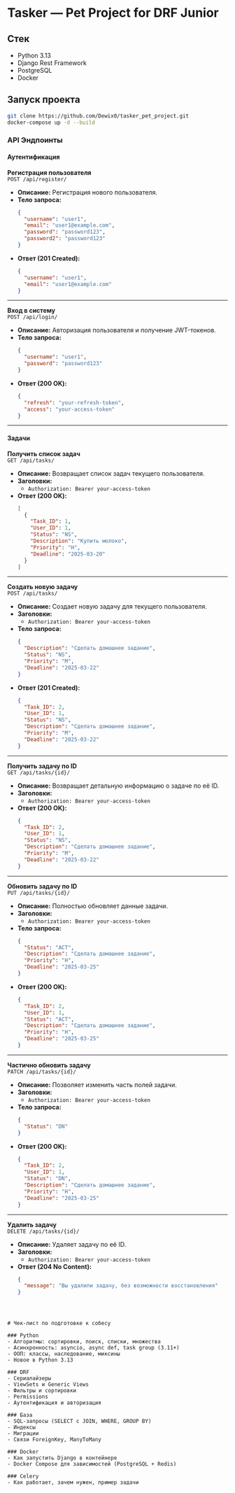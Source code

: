 # Tasker — Pet Project for DRF Junior

## Стек
- Python 3.13
- Django Rest Framework
- PostgreSQL
- Docker

## Запуск проекта
```bash
git clone https://github.com/Dewix0/tasker_pet_project.git
docker-compose up -d --build
```


### API Эндпоинты

#### Аутентификация

**Регистрация пользователя**  
`POST /api/register/`  
- **Описание:** Регистрация нового пользователя.  
- **Тело запроса:**  
  ```json
  {
    "username": "user1",
    "email": "user1@example.com",
    "password": "password123",
    "password2": "password123"
  }
  ```
- **Ответ (201 Created):**  
  ```json
  {
    "username": "user1",
    "email": "user1@example.com"
  }
  ```

---

**Вход в систему**  
`POST /api/login/`  
- **Описание:** Авторизация пользователя и получение JWT-токенов.  
- **Тело запроса:**  
  ```json
  {
    "username": "user1",
    "password": "password123"
  }
  ```
- **Ответ (200 OK):**  
  ```json
  {
    "refresh": "your-refresh-token",
    "access": "your-access-token"
  }
  ```

---

#### Задачи

**Получить список задач**  
`GET /api/tasks/`  
- **Описание:** Возвращает список задач текущего пользователя.  
- **Заголовки:**  
  - `Authorization: Bearer your-access-token`
- **Ответ (200 OK):**  
  ```json
  [
    {
      "Task_ID": 1,
      "User_ID": 1,
      "Status": "NS",
      "Description": "Купить молоко",
      "Priority": "H",
      "Deadline": "2025-03-20"
    }
  ]
  ```

---

**Создать новую задачу**  
`POST /api/tasks/`  
- **Описание:** Создает новую задачу для текущего пользователя.  
- **Заголовки:**  
  - `Authorization: Bearer your-access-token`
- **Тело запроса:**  
  ```json
  {
    "Description": "Сделать домашнее задание",
    "Status": "NS",
    "Priority": "M",
    "Deadline": "2025-03-22"
  }
  ```
- **Ответ (201 Created):**  
  ```json
  {
    "Task_ID": 2,
    "User_ID": 1,
    "Status": "NS",
    "Description": "Сделать домашнее задание",
    "Priority": "M",
    "Deadline": "2025-03-22"
  }
  ```

---

**Получить задачу по ID**  
`GET /api/tasks/{id}/`  
- **Описание:** Возвращает детальную информацию о задаче по её ID.  
- **Заголовки:**  
  - `Authorization: Bearer your-access-token`
- **Ответ (200 OK):**  
  ```json
  {
    "Task_ID": 2,
    "User_ID": 1,
    "Status": "NS",
    "Description": "Сделать домашнее задание",
    "Priority": "M",
    "Deadline": "2025-03-22"
  }
  ```

---

**Обновить задачу по ID**  
`PUT /api/tasks/{id}/`  
- **Описание:** Полностью обновляет данные задачи.  
- **Заголовки:**  
  - `Authorization: Bearer your-access-token`
- **Тело запроса:**  
  ```json
  {
    "Status": "ACT",
    "Description": "Сделать домашнее задание",
    "Priority": "H",
    "Deadline": "2025-03-25"
  }
  ```
- **Ответ (200 OK):**  
  ```json
  {
    "Task_ID": 2,
    "User_ID": 1,
    "Status": "ACT",
    "Description": "Сделать домашнее задание",
    "Priority": "H",
    "Deadline": "2025-03-25"
  }
  ```

---

**Частично обновить задачу**  
`PATCH /api/tasks/{id}/`  
- **Описание:** Позволяет изменить часть полей задачи.  
- **Заголовки:**  
  - `Authorization: Bearer your-access-token`
- **Тело запроса:**  
  ```json
  {
    "Status": "DN"
  }
  ```
- **Ответ (200 OK):**  
  ```json
  {
    "Task_ID": 2,
    "User_ID": 1,
    "Status": "DN",
    "Description": "Сделать домашнее задание",
    "Priority": "H",
    "Deadline": "2025-03-25"
  }
  ```

---

**Удалить задачу**  
`DELETE /api/tasks/{id}/`  
- **Описание:** Удаляет задачу по её ID.  
- **Заголовки:**  
  - `Authorization: Bearer your-access-token`
- **Ответ (204 No Content):**  
  ```json
  {
    "message": "Вы удалили задачу, без возможности восстановления"
  }
  ```
```  



# Чек-лист по подготовке к собесу

### Python
- Алгоритмы: сортировки, поиск, списки, множества
- Асинхронность: asyncio, async def, task group (3.11+)
- ООП: классы, наследование, миксины
- Новое в Python 3.13

### DRF
- Сериалайзеры
- ViewSets и Generic Views
- Фильтры и сортировки
- Permissions
- Аутентификация и авторизация

### База
- SQL-запросы (SELECT с JOIN, WHERE, GROUP BY)
- Индексы
- Миграции
- Связи ForeignKey, ManyToMany

### Docker
- Как запустить Django в контейнере
- Docker Compose для зависимостей (PostgreSQL + Redis)

### Celery
- Как работает, зачем нужен, пример задачи





